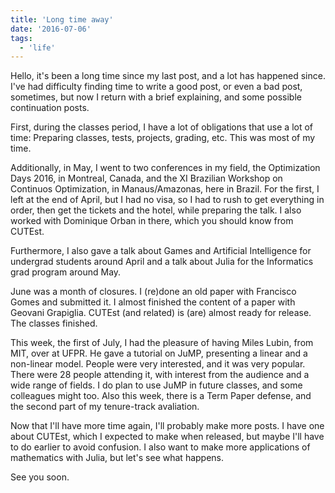 ```yaml
---
title: 'Long time away'
date: '2016-07-06'
tags:
  - 'life'
---
```


Hello, it's been a long time since my last post, and a lot has
happened since.
I've had difficulty finding time to write a good post, or even a bad
post, sometimes, but now I return with a brief explaining, and some
possible continuation posts.

First, during the classes period, I have a lot of obligations that use
a lot of time: Preparing classes, tests, projects, grading, etc.
This was most of my time.

Additionally, in May, I went to two conferences in my field, the
Optimization Days 2016, in Montreal, Canada, and the XI Brazilian Workshop on
Continuos Optimization, in Manaus/Amazonas, here in Brazil.
For the first, I left at the end of April, but I had no visa, so I had
to rush to get everything in order, then get the tickets and the
hotel, while preparing the talk. I also worked with Dominique Orban in
there, which you should know from CUTEst.

Furthermore, I also gave a talk about Games and Artificial
Intelligence for undergrad students around April and a talk about
Julia for the Informatics grad program around May.

June was a month of closures. I (re)done an old paper with Francisco
Gomes and submitted it. I almost finished the content of a paper with
Geovani Grapiglia. CUTEst (and related) is (are) almost ready for
release. The classes finished.

This week, the first of July, I had the pleasure of having Miles
Lubin, from MIT, over at UFPR. He gave a tutorial on JuMP, presenting
a linear and a non-linear model. People were very interested, and it
was very popular. There were 28 people attending it, with interest
from the audience and a wide range of fields. I do plan to use JuMP in
future classes, and some colleagues might too.
Also this week, there is a Term Paper defense, and the second part of my
tenure-track avaliation.

Now that I'll have more time again, I'll probably make more posts. I
have one about CUTEst, which I expected to make when released, but
maybe I'll have to do earlier to avoid confusion.
I also want to make more applications of mathematics with Julia, but
let's see what happens.

See you soon.
